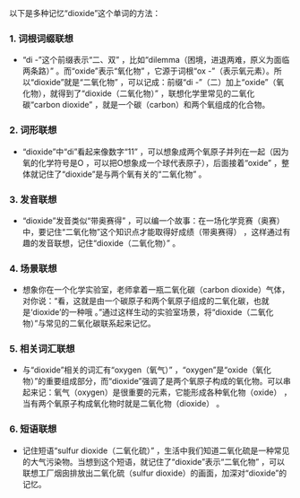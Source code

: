 以下是多种记忆“dioxide”这个单词的方法：
### 1. 词根词缀联想
 - “di -”这个前缀表示“二、双” ，比如“dilemma（困境，进退两难，原义为面临两条路）” 。而“oxide”表示“氧化物” ，它源于词根“ox -”（表示氧元素）。所以“dioxide”就是“二氧化物” ，可以记成：前缀“di -”（二）加上“oxide”（氧化物），就得到了“dioxide（二氧化物）” ，联想化学里常见的二氧化碳“carbon dioxide” ，就是一个碳（carbon）和两个氧组成的化合物。
### 2. 词形联想
 - “dioxide”中“di”看起来像数字“11” ，可以想象成两个氧原子并列在一起（因为氧的化学符号是O ，可以把O想象成一个球代表原子），后面接着“oxide” ，整体就记住了“dioxide”是与两个氧有关的“二氧化物” 。
### 3. 发音联想
 - “dioxide”发音类似“带奥赛得” ，可以编一个故事：在一场化学竞赛（奥赛）中，要记住“二氧化物”这个知识点才能取得好成绩（带奥赛得） ，这样通过有趣的发音联想，记住“dioxide（二氧化物）” 。
### 4. 场景联想
 - 想象你在一个化学实验室，老师拿着一瓶二氧化碳（carbon dioxide）气体，对你说：“看，这就是由一个碳原子和两个氧原子组成的二氧化碳，也就是‘dioxide’的一种哦 。”通过这样生动的实验室场景，将“dioxide（二氧化物）”与常见的二氧化碳联系起来记忆。
### 5. 相关词汇联想
 - 与“dioxide”相关的词汇有“oxygen（氧气）” ，“oxygen”是“oxide（氧化物）”的重要组成部分，而“dioxide”强调了是两个氧原子构成的氧化物。可以串起来记：氧气（oxygen）是很重要的元素，它能形成各种氧化物（oxide） ，当有两个氧原子构成氧化物时就是二氧化物（dioxide） 。
### 6. 短语联想
 - 记住短语“sulfur dioxide（二氧化硫）” ，生活中我们知道二氧化硫是一种常见的大气污染物。当想到这个短语，就记住了“dioxide”表示“二氧化物” ，可以联想工厂烟囱排放出二氧化硫（sulfur dioxide）的画面，加深对“dioxide”的记忆。 